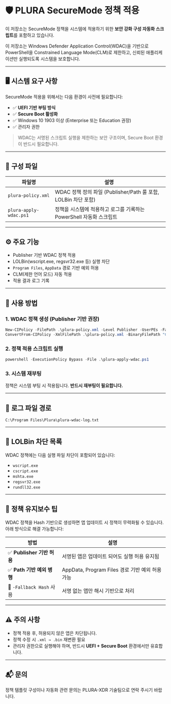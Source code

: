 # 🛡️ PLURA SecureMode 정책 적용

이 저장소는 SecureMode 정책을 시스템에 적용하기 위한 **보안 강화 구성 자동화 스크립트**를 포함하고 있습니다.

이 저장소는 Windows Defender Application Control(WDAC)을 기반으로 PowerShell을 Constrained Language Mode(CLM)로 제한하고, 신뢰된 애플리케이션만 실행되도록 시스템을 보호합니다.

---

## 🖥️ 시스템 요구 사항

SecureMode 적용을 위해서는 다음 환경이 사전에 필요합니다:

- ✅ **UEFI 기반 부팅 방식**
- ✅ **Secure Boot 활성화**
- ✅ Windows 10 1903 이상 (Enterprise 또는 Education 권장)
- ✅ 관리자 권한

> WDAC는 서명된 스크립트 실행을 제한하는 보안 구조이며, Secure Boot 환경이 반드시 필요합니다.

---

## 📁 구성 파일

| 파일명 | 설명 |
|--------|------|
| `plura-policy.xml` | WDAC 정책 정의 파일 (Publisher/Path 룰 포함, LOLBin 차단 포함) |
| `plura-apply-wdac.ps1` | 정책을 시스템에 적용하고 로그를 기록하는 PowerShell 자동화 스크립트 |

---

## ⚙️ 주요 기능

- Publisher 기반 WDAC 정책 적용
- LOLBin(wscript.exe, regsvr32.exe 등) 실행 차단
- `Program Files`, `AppData` 경로 기반 예외 허용
- CLM(제한 언어 모드) 자동 적용
- 적용 결과 로그 기록

---

## 🚀 사용 방법

### 1. WDAC 정책 생성 (Publisher 기반 권장)

```powershell
New-CIPolicy -FilePath .\plura-policy.xml -Level Publisher -UserPEs -Fallback Hash
ConvertFrom-CIPolicy -XmlFilePath .\plura-policy.xml -BinaryFilePath "C:\Program Files\Plura\plura-policy.bin"
```

### 2. 정책 적용 스크립트 실행

```powershell
powershell -ExecutionPolicy Bypass -File .\plura-apply-wdac.ps1
```

### 3. 시스템 재부팅

정책은 시스템 부팅 시 적용됩니다. **반드시 재부팅이 필요합니다.**

---

## 📄 로그 파일 경로

```plaintext
C:\Program Files\Plura\plura-wdac-log.txt
```

---

## 🔐 LOLBin 차단 목록

WDAC 정책에는 다음 실행 파일 차단이 포함되어 있습니다:

* `wscript.exe`
* `cscript.exe`
* `mshta.exe`
* `regsvr32.exe`
* `rundll32.exe`

---

## 🔄 정책 유지보수 팁

WDAC 정책을 Hash 기반으로 생성하면 앱 업데이트 시 정책이 무력화될 수 있습니다. 아래 방식으로 해결 가능합니다:

| 방법 | 설명 |
|------|------|
| ✅ **Publisher 기반 허용** | 서명된 앱은 업데이트 되어도 실행 허용 유지됨 |
| ✅ **Path 기반 예외 병행** | AppData, Program Files 경로 기반 예외 허용 가능 |
| 🔁 `-Fallback Hash` 사용 | 서명 없는 앱만 해시 기반으로 처리 |

---

## ⚠️ 주의 사항

* 정책 적용 후, 허용되지 않은 앱은 차단됩니다.
* 정책 수정 시 `.xml → .bin` 재변환 필요
* 관리자 권한으로 실행해야 하며, 반드시 **UEFI + Secure Boot** 환경에서만 유효합니다.

---

## 📬 문의

정책 템플릿 구성이나 자동화 관련 문의는 PLURA-XDR 기술팀으로 연락 주시기 바랍니다.
